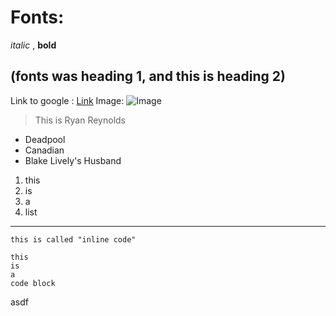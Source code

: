 # Fonts:
*italic* , **bold**
## (fonts was heading 1, and this is heading 2)
Link to google : [Link](http://google.com)
Image: ![Image](https://media.gq.com/photos/58249cdda9546c3d5193215a/16:9/w_1000,c_limit/1216-GQ-FERR02-01-Ryan-Reynolds-Deadpool-04.jpg)
>This is Ryan Reynolds
* Deadpool
* Canadian
* Blake Lively's Husband
1. this
2. is
3. a 
4. list
---
`this is called "inline code"`

```
this 
is 
a 
code block
```
asdf
